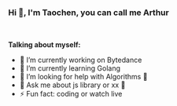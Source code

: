 ### Hi 👋, I'm Taochen, you can call me Arthur

<br>

**Talking about myself:**

- 🔭 I’m currently working on Bytedance
- 🌱 I’m currently learning Golang
- 🤔 I’m looking for help with Algorithms 🐶
- 💬 Ask me about js library or xx 🥺
- ⚡ Fun fact: coding or watch live
